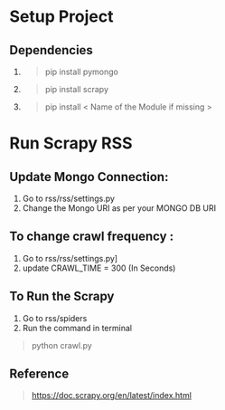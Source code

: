 # Setup Project
## Dependencies
1. > pip install pymongo
2. > pip install scrapy
3. > pip install < Name of the Module if missing >
   

# Run Scrapy RSS

## Update Mongo Connection:
1. Go to rss/rss/settings.py
2. Change the Mongo URI as per your MONGO DB URI

## To  change crawl frequency :
1. Go to rss/rss/settings.py]
2. update CRAWL_TIME = 300 (In Seconds)

## To Run the Scrapy

1. Go to rss/spiders
2. Run the command in terminal 
  > python crawl.py


## Reference
> https://doc.scrapy.org/en/latest/index.html



